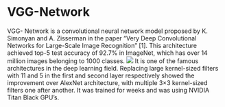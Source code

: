 # VGG-Network
VGG- Network is a convolutional neural network model proposed by K. Simonyan and A. Zisserman in the paper “Very Deep Convolutional Networks for Large-Scale Image Recognition” [1]. This architecture achieved top-5 test accuracy of 92.7% in ImageNet, which has over 14 million images belonging to 1000 classes.
![](https://miro.medium.com/max/1024/1*hs8Ud3X2LBzf5XMAFTmGGw.jpeg)
It is one of the famous architectures in the deep learning field. Replacing large kernel-sized filters with 11 and 5 in the first and second layer respectively showed the improvement over AlexNet architecture, with multiple 3×3 kernel-sized filters one after another. It was trained for weeks and was using NVIDIA Titan Black GPU’s.

